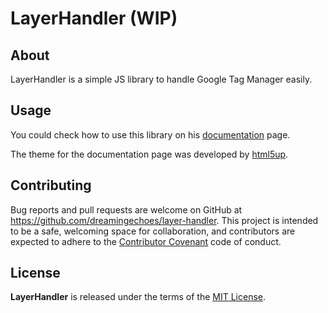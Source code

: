 # LayerHandler (WIP)

## About

LayerHandler is a simple JS library to handle Google Tag Manager easily.

## Usage

You could check how to use this library on his [documentation](https://dreamingechoes.github.io/layer-handler/demo) page.

The theme for the documentation page was developed by [html5up](http://html5up.net).

## Contributing

Bug reports and pull requests are welcome on GitHub at https://github.com/dreamingechoes/layer-handler. This project is intended to be a safe, welcoming space for collaboration, and contributors are expected to adhere to the [Contributor Covenant](contributor-covenant.org) code of conduct.

## License

**LayerHandler** is released under the terms of the [MIT License](http://opensource.org/licenses/MIT).

